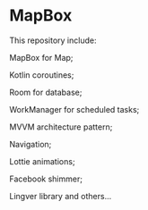 # MapBox

This repository include:

MapBox for Map;

Kotlin coroutines;

Room for database;

WorkManager for scheduled tasks;

MVVM architecture pattern;

Navigation;

Lottie animations;

Facebook shimmer;

Lingver library and others...
